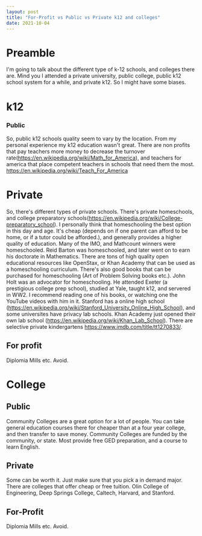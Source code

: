 ```yaml
---
layout: post
title: "For-Profit vs Public vs Private k12 and colleges"
date: 2021-10-04
---
```


# Preamble

I'm going to talk about the different type of k-12 schools, and colleges there are. Mind you I attended a private university, public college, public k12 school system for a while, and private k12. So I might have some biases.

# k12

### Public

So, public k12 schools quality seem to vary by the location. From my personal experience my k12 education wasn't great. There are non profits that pay teachers more money to decrease the turnover rate(https://en.wikipedia.org/wiki/Math_for_America), and teachers for america that place competent teachers in schools that need them the most. https://en.wikipedia.org/wiki/Teach_For_America 

# Private

So, there's different types of private schools. There's private homeschools, and college preparatory schools(https://en.wikipedia.org/wiki/College-preparatory_school). I personally think that homeschooling the best option in this day and age. It's cheap (depends on if one parent can afford to be home, or if a tutor could be afforded.), and generally provides a higher quality of education. Many of the IMO, and Mathcount winners were homeschooled. Reid Barton was homeschooled, and later went on to earn his doctorate in Mathematics.
There are tons of high quality open educational resources like OpenStax, or Khan Academy that can be used as a homeschooling curriculum. There's also good books that can be purchased for homeschooling (Art of Problem Solving books etc.). John Holt was an advocator for homeschooling. He attended Exeter (a prestigious college prep school), studied at Yale, taught k12, and servered in WW2. I recommend reading one of his books, or watching one the YouTube videos with him in it.
Stanford has a online high school (https://en.wikipedia.org/wiki/Stanford_University_Online_High_School), and some universites have privacy lab schools. Khan Academy just opened their own lab school (https://en.wikipedia.org/wiki/Khan_Lab_School). 
There are selective private kindergartens https://www.imdb.com/title/tt1270833/. 

## For profit

Diplomia Mills etc. Avoid.

# College

## Public

Community Colleges are a great option for a lot of people. You can take general education courses there for cheaper than at a four year college, and then transfer to save money. Community Colleges are funded by the community, or state. Most provide free GED preparation, and a course to learn English.

## Private

Some can be worth it. Just make sure that you pick a in demand major. There are colleges that offer cheap or free tuition. Olin College of Engineering, Deep Springs College, Caltech, Harvard, and Stanford.  
## For-Profit

Diplomia Mills etc. Avoid.

